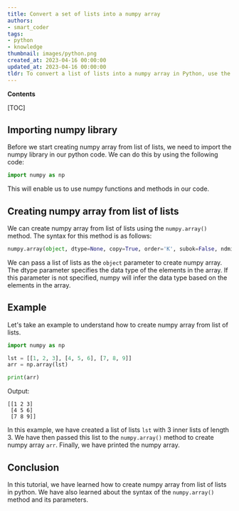```yaml
---
title: Convert a set of lists into a numpy array
authors:
- smart_coder
tags:
- python
- knowledge
thumbnail: images/python.png
created_at: 2023-04-16 00:00:00
updated_at: 2023-04-16 00:00:00
tldr: To convert a list of lists into a numpy array in Python, use the numpy.array() function.
---
```


**Contents**

[TOC]

## Importing numpy library

Before we start creating numpy array from list of lists, we need to import the numpy library in our python code. We can do this by using the following code: 

```python
import numpy as np
```

This will enable us to use numpy functions and methods in our code.

## Creating numpy array from list of lists

We can create numpy array from list of lists using the `numpy.array()` method. The syntax for this method is as follows: 

```python
numpy.array(object, dtype=None, copy=True, order='K', subok=False, ndmin=0)
```

We can pass a list of lists as the `object` parameter to create numpy array. The dtype parameter specifies the data type of the elements in the array. If this parameter is not specified, numpy will infer the data type based on the elements in the array.

## Example

Let's take an example to understand how to create numpy array from list of lists. 

```python
import numpy as np

lst = [[1, 2, 3], [4, 5, 6], [7, 8, 9]]
arr = np.array(lst)

print(arr)
```

Output:

```
[[1 2 3]
 [4 5 6]
 [7 8 9]]
```

In this example, we have created a list of lists `lst` with 3 inner lists of length 3. We have then passed this list to the `numpy.array()` method to create numpy array `arr`. Finally, we have printed the numpy array.

## Conclusion

In this tutorial, we have learned how to create numpy array from list of lists in python. We have also learned about the syntax of the `numpy.array()` method and its parameters.
